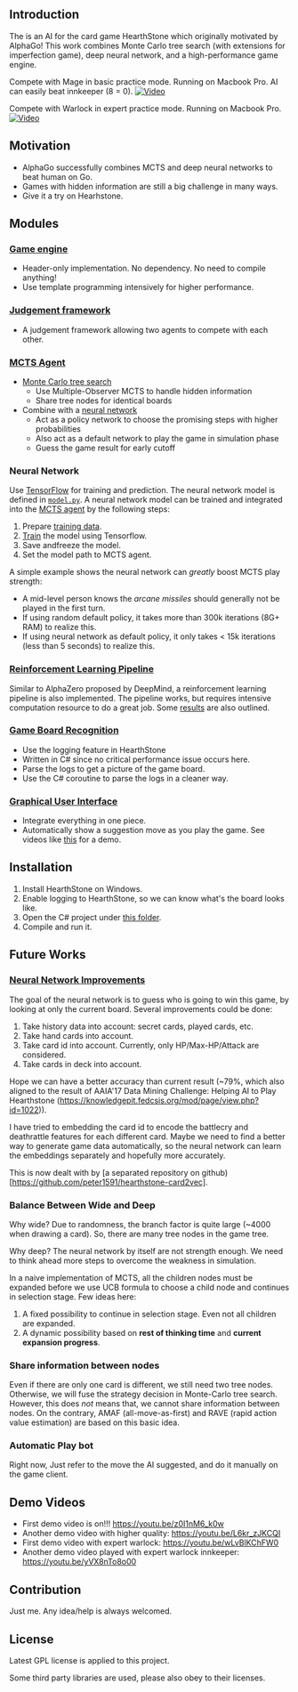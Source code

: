 ## Introduction

The is an AI for the card game HearthStone which originally motivated by AlphaGo! This work combines Monte Carlo tree search (with extensions for imperfection game), deep neural network, and a high-performance game engine.

Compete with Mage in basic practice mode. Running on Macbook Pro. AI can easily beat innkeeper (8 = 0).
[![Video](https://img.youtube.com/vi/L6kr_zJKCQI/0.jpg)](http://www.youtube.com/watch?v=L6kr_zJKCQI)

Compete with Warlock in expert practice mode. Running on Macbook Pro.
[![Video](https://img.youtube.com/vi/wLvBlKChFW0/0.jpg)](http://www.youtube.com/watch?v=wLvBlKChFW0)

## Motivation
* AlphaGo successfully combines MCTS and deep neural networks to beat human on Go.
* Games with hidden information are still a big challenge in many ways.
* Give it a try on Hearhstone.

## Modules

### [Game engine](./engine)
* Header-only implementation. No dependency. No need to compile anything!
* Use template programming intensively for higher performance.

### [Judgement framework](./judge)
* A judgement framework allowing two agents to compete with each other.

### [MCTS Agent](./agents/include/agents)
* [Monte Carlo tree search](./agents/include/MCTS)
  * Use Multiple-Observer MCTS to handle hidden information
  * Share tree nodes for identical boards
* Combine with a [neural network](./agents/train/tensorflow)
  * Act as a policy network to choose the promising steps with higher probabilities
  * Also act as a default network to play the game in simulation phase
  * Guess the game result for early cutoff

### Neural Network

Use [TensorFlow](https://www.tensorflow.org) for training and prediction. The neural network model is defined in [`model.py`](./agents/train/tensorflow/model.py). A neural network model can be trained and integrated into the [MCTS agent](./agents/include/agents) by the following steps:

1. Prepare [training data](./agents/train/gcc7/generate_train_data).
2. [Train](./agents/train/tensorflow) the model using Tensorflow.
3. Save andfreeze the model.
4. Set the model path to MCTS agent.

A simple example shows the neural network can *greatly* boost MCTS play strength:
  * A mid-level person knows the *arcane missiles* should generally not be played in the first turn.
  * If using random default policy, it takes more than 300k iterations (8G+ RAM) to realize this.
  * If using neural network as default policy, it only takes < 15k iterations (less than 5 seconds) to realize this.

### [Reinforcement Learning Pipeline](./agents/train/gcc7/reinforcement_learning)

Similar to AlphaZero proposed by DeepMind, a reinforcement learning pipeline
is also implemented. The pipeline works,
but requires intensive computation resource to do a great job. Some [results](./agents/train/gcc7/reinforcement_learning)
are also outlined.

### [Game Board Recognition](./ui/build/vs2017/HearthstoneAI/LogWatcher)
* Use the logging feature in HearthStone
* Written in C# since no critical performance issue occurs here.
* Parse the logs to get a picture of the game board.
* Use the C# coroutine to parse the logs in a cleaner way.

### [Graphical User Interface](./ui)
* Integrate everything in one piece.
* Automatically show a suggestion move as you play the game. See videos like [this](https://youtu.be/L6kr_zJKCQI) for a demo.

## Installation
1. Install HearthStone on Windows.
2. Enable logging to HearthStone, so we can know what's the board looks like.
3. Open the C# project under [this folder](./ui/build/vs2017).
4. Compile and run it.

## Future Works

### [Neural Network Improvements](https://github.com/peter1591/hearthstone-card2vec)

The goal of the neural network is to guess who is going to win this game, by looking at only the current board. Several improvements could be done:

1. Take history data into account: secret cards, played cards, etc.
2. Take hand cards into account.
3. Take card id into account. Currently, only HP/Max-HP/Attack are considered.
4. Take cards in deck into account.

Hope we can have a better accuracy than current result (~79%, which also aligned to the result of AAIA'17 Data Mining Challenge: Helping AI to Play Hearthstone (https://knowledgepit.fedcsis.org/mod/page/view.php?id=1022)).

I have tried to embedding the card id to encode the battlecry and deathrattle features for each different card. Maybe we need to find a better way to generate game data automatically, so the neural network can learn the embeddings separately and hopefully more accurately.

This is now dealt with by [a separated repository on github)[https://github.com/peter1591/hearthstone-card2vec].

### Balance Between Wide and Deep

Why wide? Due to randomness, the branch factor is quite large (~4000 when drawing a card). So, there are many tree nodes in the game tree.

Why deep? The neural network by itself are not strength enough. We need to think ahead more steps to overcome the weakness in simulation.

In a naive implementation of MCTS, all the children nodes must be expanded before we use UCB formula to choose a child node and continues in selection stage. Few ideas here:
1. A fixed possibility to continue in selection stage. Even not all children are expanded.
2. A dynamic possibility based on **rest of thinking time** and **current expansion progress**.

### Share information between nodes

Even if there are only one card is different, we still need two tree nodes. Otherwise, we will fuse the strategy decision in Monte-Carlo tree search. However, this does *not* means that, we cannot share information between nodes. On the contrary, AMAF (all-move-as-first) and RAVE (rapid action value estimation) are based on this basic idea.

### Automatic Play bot

Right now, Just refer to the move the AI suggested, and do it manually on the game client.

## Demo Videos
* First demo video is on!!! https://youtu.be/z0I1nM6_k0w
* Another demo video with higher quality: https://youtu.be/L6kr_zJKCQI
* First demo video with expert warlock: https://youtu.be/wLvBlKChFW0
* Another demo video played with expert warlock innkeeper: https://youtu.be/yVX8nTo8o00

## Contribution

Just me. Any idea/help is always welcomed.

## License

Latest GPL license is applied to this project.

Some third party libraries are used, please also obey to their licenses.
